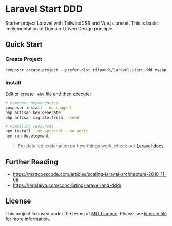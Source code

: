 # Laravel Start DDD

Starter project Laravel with TailwindCSS and Vue.js preset. This is basic implementation of Domain-Driven
Design principle.

## Quick Start

### Create Project

```
composer create-project --prefer-dist riipandi/laravel-start-ddd myapp
```

### Install
Edit or create `.env` file and then execute:

```sh
# Composer dependencies
composer install --no-suggest
php artisan key:generate
php artisan migrate:fresh --seed

# Compiling resources
npm install --no-optional --no-audit
npm run development
```

> For detailed explanation on how things work, check out [Laravel docs](https://laravel.com/docs).

## Further Reading
- https://mattdoescode.com/articles/scaling-laravel-architecture-2018-11-09
- https://lorisleiva.com/conciliating-laravel-and-ddd/

## License

This project licensed under the terms of [MIT License][choosealicense].
Please see [license file](./license.txt) for more information.

[choosealicense]:https://choosealicense.com/licenses/mit/
